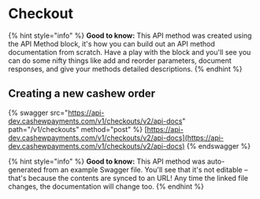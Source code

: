 # Checkout

{% hint style="info" %}
**Good to know:** This API method was created using the API Method block, it's how you can build out an API method documentation from scratch. Have a play with the block and you'll see you can do some nifty things like add and reorder parameters, document responses, and give your methods detailed descriptions.
{% endhint %}

## Creating a new cashew order

{% swagger src="https://api-dev.cashewpayments.com/v1/checkouts/v2/api-docs" path="/v1/checkouts" method="post" %}
[https://api-dev.cashewpayments.com/v1/checkouts/v2/api-docs](https://api-dev.cashewpayments.com/v1/checkouts/v2/api-docs)
{% endswagger %}

{% hint style="info" %}
**Good to know:** This API method was auto-generated from an example Swagger file. You'll see that it's not editable – that's because the contents are synced to an URL! Any time the linked file changes, the documentation will change too.
{% endhint %}
